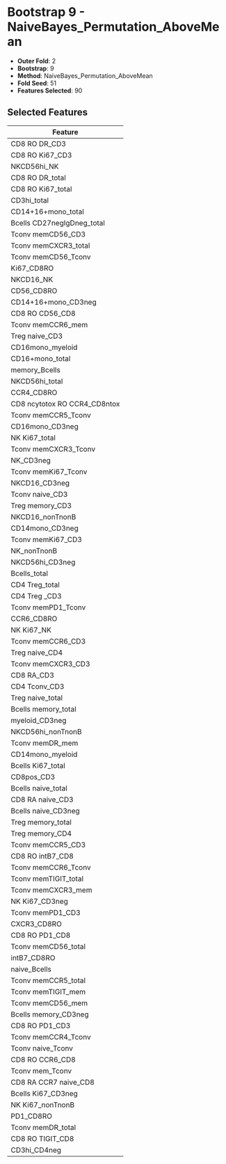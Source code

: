 # Bootstrap 9 - NaiveBayes_Permutation_AboveMean

- **Outer Fold**: 2
- **Bootstrap**: 9
- **Method**: NaiveBayes_Permutation_AboveMean
- **Fold Seed**: 51
- **Features Selected**: 90

## Selected Features

| Feature |
|---------|
| CD8 RO DR_CD3 |
| CD8  RO Ki67_CD3 |
| NKCD56hi_NK |
| CD8 RO DR_total |
| CD8 RO Ki67_total |
| CD3hi_total |
| CD14+16+mono_total |
| Bcells CD27negIgDneg_total |
| Tconv memCD56_CD3 |
| Tconv memCXCR3_total |
| Tconv memCD56_Tconv |
| Ki67_CD8RO |
| NKCD16_NK |
| CD56_CD8RO |
| CD14+16+mono_CD3neg |
| CD8 RO CD56_CD8 |
| Tconv memCCR6_mem |
| Treg naive_CD3 |
| CD16mono_myeloid |
| CD16+mono_total |
| memory_Bcells |
| NKCD56hi_total |
| CCR4_CD8RO |
| CD8 ncytotox RO CCR4_CD8ntox |
| Tconv memCCR5_Tconv |
| CD16mono_CD3neg |
| NK Ki67_total |
| Tconv memCXCR3_Tconv |
| NK_CD3neg |
| Tconv memKi67_Tconv |
| NKCD16_CD3neg |
| Tconv naive_CD3 |
| Treg memory_CD3 |
| NKCD16_nonTnonB |
| CD14mono_CD3neg |
| Tconv memKi67_CD3 |
| NK_nonTnonB |
| NKCD56hi_CD3neg |
| Bcells_total |
| CD4 Treg_total |
| CD4 Treg _CD3 |
| Tconv memPD1_Tconv |
| CCR6_CD8RO |
| NK Ki67_NK |
| Tconv memCCR6_CD3 |
| Treg naive_CD4 |
| Tconv memCXCR3_CD3 |
| CD8 RA_CD3 |
| CD4 Tconv_CD3 |
| Treg naive_total |
| Bcells memory_total |
| myeloid_CD3neg |
| NKCD56hi_nonTnonB |
| Tconv memDR_mem |
| CD14mono_myeloid |
| Bcells Ki67_total |
| CD8pos_CD3 |
| Bcells naive_total |
| CD8 RA naive_CD3 |
| Bcells naive_CD3neg |
| Treg memory_total |
| Treg memory_CD4 |
| Tconv memCCR5_CD3 |
| CD8 RO intB7_CD8 |
| Tconv memCCR6_Tconv |
| Tconv memTIGIT_total |
| Tconv memCXCR3_mem |
| NK Ki67_CD3neg |
| Tconv memPD1_CD3 |
| CXCR3_CD8RO |
| CD8 RO PD1_CD8 |
| Tconv memCD56_total |
| intB7_CD8RO |
| naive_Bcells |
| Tconv memCCR5_total |
| Tconv memTIGIT_mem |
| Tconv memCD56_mem |
| Bcells memory_CD3neg |
| CD8 RO PD1_CD3 |
| Tconv memCCR4_Tconv |
| Tconv naive_Tconv |
| CD8 RO CCR6_CD8 |
| Tconv mem_Tconv |
| CD8 RA CCR7 naive_CD8 |
| Bcells Ki67_CD3neg |
| NK Ki67_nonTnonB |
| PD1_CD8RO |
| Tconv memDR_total |
| CD8 RO TIGIT_CD8 |
| CD3hi_CD4neg |
